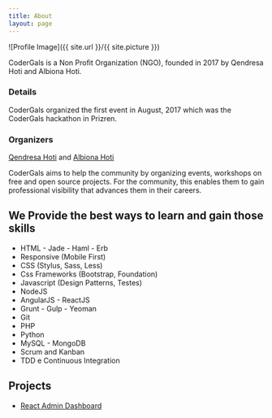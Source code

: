 ```yaml
---
title: About
layout: page
---
```


![Profile Image]({{ site.url }}/{{ site.picture }})

<p> CoderGals is a Non Profit Organization (NGO), founded in 2017 by Qendresa Hoti and Albiona Hoti. </p>



### Details
CoderGals organized the first event in August, 2017 which was the CoderGals hackathon in Prizren. 


### Organizers
[Qendresa Hoti](https://qendresahoti.wordpress.com/) and [Albiona Hoti](https://albiona.dev)

CoderGals aims to help the community by organizing events, workshops on free and open source projects. For the community, this enables them to gain professional visibility that advances them in their careers.  


<h2>We Provide the best ways to learn and gain those skills</h2>

<ul class="skill-list">
	<li>HTML - Jade - Haml - Erb</li>
	<li>Responsive (Mobile First)</li>
	<li>CSS (Stylus, Sass, Less)</li>
	<li>Css Frameworks (Bootstrap, Foundation)</li>
	<li>Javascript (Design Patterns, Testes)</li>
	<li>NodeJS</li>
	<li>AngularJS - ReactJS</li>
	<li>Grunt - Gulp - Yeoman</li>
	<li>Git</li>
	<li>PHP</li>
	<li>Python</li>
	<li>MySQL - MongoDB</li>
	<li>Scrum and Kanban</li>
	<li>TDD e Continuous Integration</li>
</ul>

<h2>Projects</h2>

<ul>
	<li><a href="https://github.com/AlbionaHoti/react_admin_dashboard">React Admin Dashboard</a></li>
</ul>